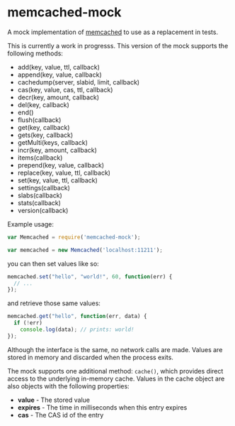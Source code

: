 # memcached-mock

A mock implementation of [memcached](https://www.npmjs.com/package/memcached) to use as a replacement in tests.

This is currently a work in progresss. This version of the mock supports the following methods:

 * add(key, value, ttl, callback)
 * append(key, value, callback)
 * cachedump(server, slabid, limit, callback)
 * cas(key, value, cas, ttl, callback)
 * decr(key, amount, callback)
 * del(key, callback)
 * end()
 * flush(callback)
 * get(key, callback)
 * gets(key, callback)
 * getMulti(keys, callback)
 * incr(key, amount, callback)
 * items(callback)
 * prepend(key, value, callback)
 * replace(key, value, ttl, callback)
 * set(key, value, ttl, callback)
 * settings(callback)
 * slabs(callback)
 * stats(callback)
 * version(callback)

Example usage:

```javascript
var Memcached = require('memcached-mock');

var memcached = new Memcached('localhost:11211');
```

you can then set values like so:

```javascript
memcached.set("hello", "world!", 60, function(err) {
  // ...
});
```

and retrieve those same values:

```javascript
memcached.get("hello", function(err, data) {
  if (!err)
    console.log(data); // prints: world!
});
```

Although the interface is the same, no network calls are made. Values are stored in memory and discarded when the process exits.

The mock supports one additional method: `cache()`, which provides direct access to the underlying in-memory cache. Values in the cache object are also objects with the following properties:

 * **value** - The stored value
 * **expires** - The time in milliseconds when this entry expires
 * **cas** - The CAS id of the entry

